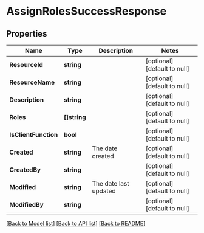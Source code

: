 # AssignRolesSuccessResponse

## Properties
Name | Type | Description | Notes
------------ | ------------- | ------------- | -------------
**ResourceId** | **string** |  | [optional] [default to null]
**ResourceName** | **string** |  | [optional] [default to null]
**Description** | **string** |  | [optional] [default to null]
**Roles** | **[]string** |  | [optional] [default to null]
**IsClientFunction** | **bool** |  | [optional] [default to null]
**Created** | **string** | The date created | [optional] [default to null]
**CreatedBy** | **string** |  | [optional] [default to null]
**Modified** | **string** | The date last updated | [optional] [default to null]
**ModifiedBy** | **string** |  | [optional] [default to null]

[[Back to Model list]](../README.md#documentation-for-models) [[Back to API list]](../README.md#documentation-for-api-endpoints) [[Back to README]](../README.md)


